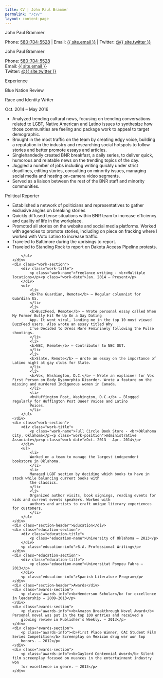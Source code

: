 ```yaml
---
title: CV | John Paul Brammer
permalink: "/cv/"
layout: content-page
---
```


<div class="skinny-row">
<div class="cv">
    <div class="full-header">
        <p class="name">John Paul Brammer</p><p>Phone: <a href="Tel: 5807045528">580-704-5528</a> | Email: <a href="mailto:{{ site.email }}">{{ site.email }}</a> | Twitter: <a href="http://www.twitter.com/{{ site.twitter }}" target="_blank">@{{ site.twitter }}</a></p>
    </div>
    <div class="full-header-mobile">
        <p class="name">John Paul Brammer</p><p>Phone: <a href="Tel: 5807045528">580-704-5528</a> <br>Email: <a href="mailto:{{ site.email }}">{{ site.email }}</a> <br>Twitter: <a href="http://www.twitter.com/{{ site.twitter }}" target="_blank">@{{ site.twitter }}</a></p>
    </div>
    <div class="section-header">Experience</div>
    <div class="work-section">
        <div class="work-title">
            <p class="work-name">Blue Nation Review</p><p class="work-position">Race and Identity Writer</p><p class="work-date">Oct. 2014 – May 2016</p>
        </div>
        <ul>
            <li>
            Analyzed trending cultural news, focusing on trending conversations related to LGBT, Native American
            and Latino issues to synthesize how those communities are feeling and package work to appeal to
            target demographic.
            </li>
            <li>
            Brought in the most traffic on the team by creating edgy voice, building a reputation in the industry and
            researching social hotspots to follow stories and better promote essays and articles.
            </li>
            <li>
            Singlehandedly created BNR breakfast, a daily series, to deliver quick, humorous and relatable news on
            the trending topics of the day.
            </li>
            <li>
            Juggled a number of jobs including writing quickly under strict deadlines, editing stories, consulting on
            minority issues, managing social media and hosting on-camera video segments.
            </li>
            <li>
            Served as a liaison between the rest of the BNR staff and minority communities.
            </li>
        </ul>
    </div>
    <div class="work-section">
        <div class="work-title">
            <p class="work-name">Political Reporter</p>
        </div>
        <ul>
            <li>
            Established a network of politicians and representatives to gather exclusive angles on breaking stories.
            </li>
            <li>
            Quickly diffused tense situations within BNR team to increase efficiency and quality of life in the
            workplace.
            </li>
            <li>
            Promoted all stories on the website and social media platforms. Worked with agencies to promote
            stories, including on piece on fracking where I worked with Voto Latino to increase traffic.
            </li>
            <li>
            Traveled to Baltimore during the uprisings to report.
            </li>
            <li>
            Traveled to Standing Rock to report on Dakota Access Pipeline protests.
            </li>

        </ul>
    </div>
    <div class="work-section">
        <div class="work-title">
            <p class="work-name">Freelance writing - <br>Multiple locations</p><p class="work-date">Jan. 2014 – Present</p>
        </div>
        <ul>
            <li>
            <b>The Guardian, Remote</b> – Regular columnist for Guardian US.
            </li>
            <li>
            <b>BuzzFeed, Remote</b> – Wrote personal essay called When My Former Bully Hit Me Up On a Gay Dating
            App. It went viral, landing me in the top 10 most viewed BuzzFeed users. Also wrote an essay titled Why
            I’ve Decided to Dress More Femininely following the Pulse shootings.
            </li>
            <li>
            <b>NBC, Remote</b> – Contributor to NBC OUT.
            </li>
            <li>
            <b>Slate, Remote</b> – Wrote an essay on the importance of Latino night at gay clubs for Slate.
            </li>
            <li>
            <b>Vox, Washington, D.C.</b> – Wrote an explainer for Vox First Person on Body Dysmorphia Disorder. Wrote a feature on the missing and murdered Indigenous women in Canada.
            </li>
            <li>
            <b>Huffington Post, Washington, D.C.</b> – Blogged regularly for Huffington Post Queer Voices and Latino
            Voices.
            </li>
        </ul>
    </div>
    <div class="work-section">
        <div class="work-title">
            <p class="work-name">Full Circle Book Store - <br>Oklahoma City, Oklahoma</p><p class="work-position">Administrative Associate</p><p class="work-date">Oct. 2013 – Apr. 2014</p>
        </div>
        <ul>
            <li>
            Worked on a team to manage the largest independent bookstore in Oklahoma.
            </li>
            <li>
            Managed LGBT section by deciding which books to have in stock while balancing current books with
            the classics.
            </li>
            <li>
            Organized author visits, book signings, reading events for kids and current events speakers. Worked with
            authors and artists to craft unique literary experiences for customers.
            </li>
        </ul>
    </div>
    <div class="section-header">Education</div>
    <div class="education-section">
        <div class="education-title">
            <p class="education-name">University of Oklahoma – 2013</p>
        </div>
        <p class="education-info">B.A. Professional Writing</p>
    </div>
    <div class="education-section">
        <div class="education-title">
            <p class="education-name">Universitat Pompeu Fabra – 2013</p>
        </div>
        <p class="education-info">Spanish Literature Program</p>
    </div>
    <div class="section-header">Awards</div>
    <div class="awards-section">
        <p class="awards-info"><b>Henderson Scholar</b> for excellence in leadership – 2009-2013</p>
    </div>
    <div class="awards-section">
        <p class="awards-info"><b>Amazon Breakthrough Novel Award</b> Personal novel was put in the top 100 entries and received a
        glowing review in Publisher’s Weekly. – 2013</p>
    </div>
    <div class="awards-section">
        <p class="awards-info"><b>First Place Winner, CAC Student Film Series Competition</b> Screenplay on Mexican drug war won top
        honors. – 2012</p>
    </div>
    <div class="awards-section">
        <p class="awards-info"><b>Gaylord Centennial Award</b> Silent film screenplay focused on nuances in the entertainment industry won
        for excellence in genre. – 2013</p>
    </div>
</div>


</div>
